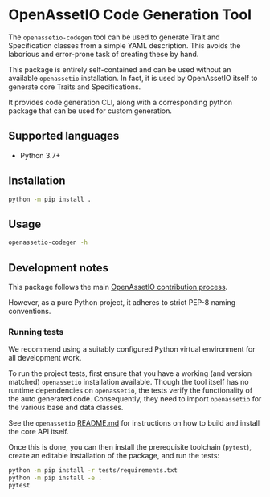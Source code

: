 # OpenAssetIO Code Generation Tool

The `openassetio-codegen` tool can be used to generate Trait and
Specification classes from a simple YAML description. This avoids
the laborious and error-prone task of creating these by hand.

This package is entirely self-contained and can be used without an
available `openassetio` installation. In fact, it is used by OpenAssetIO
itself to generate core Traits and Specifications.

It provides code generation CLI, along with a corresponding python
package that can be used for custom generation.

## Supported languages

- Python 3.7+

## Installation

```bash
python -m pip install .
```

## Usage

```bash
openassetio-codegen -h
```

## Development notes

This package follows the main [OpenAssetIO contribution process](../../contributing/PROCESS.md).

However, as a pure Python project, it adheres to strict PEP-8 naming
conventions.

### Running tests

We recommend using a suitably configured Python virtual environment for
all development work.

To run the project tests, first ensure that you have a working (and
version matched) `openassetio` installation available. Though the tool
itself has no runtime dependencies on `openassetio`, the tests verify
the functionality of the auto generated code. Consequently, they need to
import `openassetio` for the various base and data classes.

See the `openassetio` [README.md](../../README.md) for instructions on
how to build and install the core API itself.

Once this is done, you can then install the prerequisite toolchain
(`pytest`), create an editable installation of the package, and run the
tests:

```bash
python -m pip install -r tests/requirements.txt
python -m pip install -e .
pytest
```
